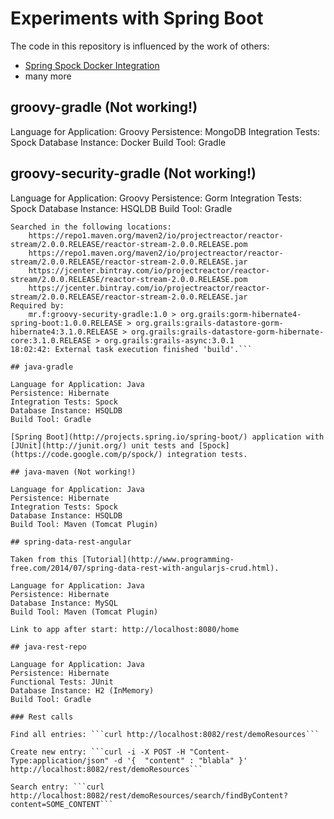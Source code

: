 # Experiments with Spring Boot

The code in this repository is influenced by the work of others:

* [Spring Spock Docker Integration](http://www.frommknecht.net/spring-spock-docker-integration/)
* many more

## groovy-gradle (Not working!)

Language for Application: Groovy
Persistence: MongoDB
Integration Tests: Spock
Database Instance: Docker
Build Tool: Gradle

## groovy-security-gradle (Not working!)

Language for Application: Groovy
Persistence: Gorm
Integration Tests: Spock
Database Instance: HSQLDB
Build Tool: Gradle

```Could not find io.projectreactor:reactor-stream:2.0.0.RELEASE.
Searched in the following locations:
    https://repo1.maven.org/maven2/io/projectreactor/reactor-stream/2.0.0.RELEASE/reactor-stream-2.0.0.RELEASE.pom
    https://repo1.maven.org/maven2/io/projectreactor/reactor-stream/2.0.0.RELEASE/reactor-stream-2.0.0.RELEASE.jar
    https://jcenter.bintray.com/io/projectreactor/reactor-stream/2.0.0.RELEASE/reactor-stream-2.0.0.RELEASE.pom
    https://jcenter.bintray.com/io/projectreactor/reactor-stream/2.0.0.RELEASE/reactor-stream-2.0.0.RELEASE.jar
Required by:
    mr.f:groovy-security-gradle:1.0 > org.grails:gorm-hibernate4-spring-boot:1.0.0.RELEASE > org.grails:grails-datastore-gorm-hibernate4:3.1.0.RELEASE > org.grails:grails-datastore-gorm-hibernate-core:3.1.0.RELEASE > org.grails:grails-async:3.0.1
18:02:42: External task execution finished 'build'.```

## java-gradle

Language for Application: Java
Persistence: Hibernate
Integration Tests: Spock
Database Instance: HSQLDB
Build Tool: Gradle

[Spring Boot](http://projects.spring.io/spring-boot/) application with [JUnit](http://junit.org/) unit tests and [Spock](https://code.google.com/p/spock/) integration tests.

## java-maven (Not working!)

Language for Application: Java
Persistence: Hibernate
Integration Tests: Spock
Database Instance: HSQLDB
Build Tool: Maven (Tomcat Plugin)

## spring-data-rest-angular

Taken from this [Tutorial](http://www.programming-free.com/2014/07/spring-data-rest-with-angularjs-crud.html).

Language for Application: Java
Persistence: Hibernate
Database Instance: MySQL
Build Tool: Maven (Tomcat Plugin)

Link to app after start: http://localhost:8080/home

## java-rest-repo

Language for Application: Java
Persistence: Hibernate
Functional Tests: JUnit
Database Instance: H2 (InMemory)
Build Tool: Gradle

### Rest calls

Find all entries: ```curl http://localhost:8082/rest/demoResources```

Create new entry: ```curl -i -X POST -H "Content-Type:application/json" -d '{  "content" : "blabla" }' http://localhost:8082/rest/demoResources```

Search entry: ```curl http://localhost:8082/rest/demoResources/search/findByContent?content=SOME_CONTENT```
